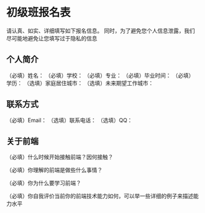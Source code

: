 # 初级班报名表

请认真、如实、详细填写如下报名信息。
同时，为了避免您个人信息泄露，我们尽可能地避免让您填写过于隐私的信息

## 个人简介

（必填）姓名： 
（必填）学校： 
（必填）专业： 
（必填）毕业时间： 
（必填）学历： 
（选填）家庭居住城市： 
（选填）未来期望工作城市： 

## 联系方式

（必填）Email：
（选填）联系电话：
（选填）QQ：

## 关于前端

（必填）什么时候开始接触前端？因何接触？
		
（必填）你理解的前端是做些什么事情？
		
（必填）你为什么要学习前端？

（必填）你自我评价当前你的前端技术能力如何，可以举一些详细的例子来描述能力水平

